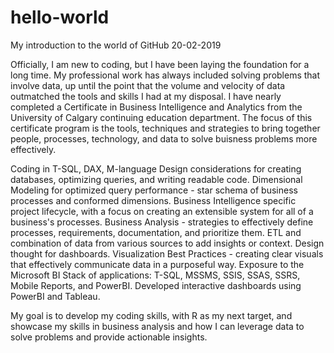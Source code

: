 # hello-world
My introduction to the world of GitHub 20-02-2019

Officially, I am new to coding, but I have been laying the foundation for a long time.  My professional work has always included solving problems that involve data, up until the point that the volume and velocity of data outmatched the tools and skills I had at my disposal.  I have nearly completed a Certificate in Business Intelligence and Analytics from the University of Calgary continuing education department.  The focus of this certificate program is the tools, techniques and strategies to bring together people, processes, technology, and data to solve buisness problems more effectively.

  Coding in T-SQL, DAX, M-language
  Design considerations for creating databases, optimizing queries, and writing readable code.
  Dimensional Modeling for optimized query performance - star schema of business processes and conformed dimensions.
  Business Intelligence specific project lifecycle, with a focus on creating an extensible system for all of a business's processes.
  Business Analysis - strategies to effectively define processes, requirements, documentation, and prioritize them.
  ETL and combination of data from various sources to add insights or context.
  Design thought for dashboards.
  Visualization Best Practices - creating clear visuals that effectively communicate data in a purposeful way.
  Exposure to the Microsoft BI Stack of applications: T-SQL, MSSMS, SSIS, SSAS, SSRS, Mobile Reports, and PowerBI.
  Developed interactive dashboards using PowerBI and Tableau. 

My goal is to develop my coding skills, with R as my next target, and showcase my skills in business analysis and how I can leverage data to solve problems and provide actionable insights.
